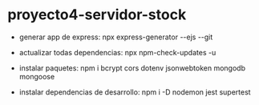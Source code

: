 # proyecto4-servidor-stock

- generar app de express:  npx express-generator --ejs --git

- actualizar todas dependencias: npx npm-check-updates -u

- instalar paquetes: npm i bcrypt cors dotenv jsonwebtoken mongodb mongoose

- instalar dependencias de desarrollo: npm i -D nodemon jest supertest
